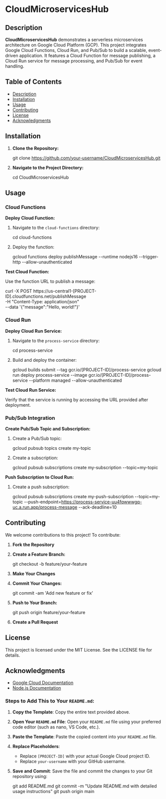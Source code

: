 # CloudMicroservicesHub

## Description
**CloudMicroservicesHub** demonstrates a serverless microservices architecture on Google Cloud Platform (GCP). This project integrates Google Cloud Functions, Cloud Run, and Pub/Sub to build a scalable, event-driven application. It features a Cloud Function for message publishing, a Cloud Run service for message processing, and Pub/Sub for event handling.

## Table of Contents
- [Description](#description)
- [Installation](#installation)
- [Usage](#usage)
- [Contributing](#contributing)
- [License](#license)
- [Acknowledgments](#acknowledgments)

## Installation
1. **Clone the Repository:**
   
   git clone https://github.com/your-username/CloudMicroservicesHub.git
   

2. **Navigate to the Project Directory:**
   
   cd CloudMicroservicesHub
   

## Usage

### Cloud Functions

**Deploy Cloud Function:**

1. Navigate to the `cloud-functions` directory:
   
   cd cloud-functions


2. Deploy the function:
   
   gcloud functions deploy publishMessage --runtime nodejs16 --trigger-http --allow-unauthenticated
   

**Test Cloud Function:**

Use the function URL to publish a message:
   
   curl -X POST https://us-central1-[PROJECT-ID].cloudfunctions.net/publishMessage \
   -H "Content-Type: application/json" \
   --data '{"message":"Hello, world!"}'
   

### Cloud Run

**Deploy Cloud Run Service:**

1. Navigate to the `process-service` directory:
   
   cd process-service
   

2. Build and deploy the container:
   
   gcloud builds submit --tag gcr.io/[PROJECT-ID]/process-service
   gcloud run deploy process-service --image gcr.io/[PROJECT-ID]/process-service --platform managed --allow-unauthenticated
   

**Test Cloud Run Service:**

Verify that the service is running by accessing the URL provided after deployment.

### Pub/Sub Integration

**Create Pub/Sub Topic and Subscription:**

1. Create a Pub/Sub topic:
   
   gcloud pubsub topics create my-topic
   

2. Create a subscription:
   
   gcloud pubsub subscriptions create my-subscription --topic=my-topic
   

**Push Subscription to Cloud Run:**

1. Create a push subscription:
   
   gcloud pubsub subscriptions create my-push-subscription --topic=my-topic --push-endpoint=https://process-service-uu4fqwwwgq-uc.a.run.app/process-message --ack-deadline=10
   

## Contributing
We welcome contributions to this project! To contribute:

1. **Fork the Repository**
2. **Create a Feature Branch:**
   
   git checkout -b feature/your-feature
   
3. **Make Your Changes**
4. **Commit Your Changes:**
   
   git commit -am 'Add new feature or fix'
   
5. **Push to Your Branch:**
   
   git push origin feature/your-feature
   
6. **Create a Pull Request**

## License
This project is licensed under the MIT License. See the LICENSE file for details.

## Acknowledgments
- [Google Cloud Documentation](https://cloud.google.com/docs)
- [Node.js Documentation](https://nodejs.org/en/docs/)


### Steps to Add This to Your `README.md`:

1. **Copy the Template**: Copy the entire text provided above.
2. **Open Your `README.md` File**: Open your `README.md` file using your preferred code editor (such as nano, VS Code, etc.).
3. **Paste the Template**: Paste the copied content into your `README.md` file.
4. **Replace Placeholders**: 
   - Replace `[PROJECT-ID]` with your actual Google Cloud project ID.
   - Replace `your-username` with your GitHub username.
5. **Save and Commit**: Save the file and commit the changes to your Git repository using:
   
   git add README.md
   git commit -m "Update README.md with detailed usage instructions"
   git push origin main
   

